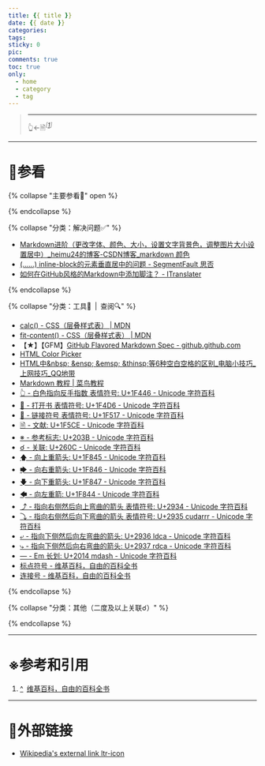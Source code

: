 ```yaml
---
title: {{ title }}
date: {{ date }}
categories:
tags:
sticky: 0
pic:
comments: true
toc: true
only:
  - home
  - category
  - tag
---
```


>
>
> <!-- more -->
>
> - - -
> 👆←🗎<sup id="cite_ref-1">*<font color="#808080">\[</font>[1](#cite_note-1)<font color="#808080">\]</font>*</sup>

---

# 📖参看

{% collapse "主要参看📖" open %}

{% endcollapse %}

{% collapse "分类：解决问题✅" %}

* [Markdown进阶（更改字体、颜色、大小，设置文字背景色，调整图片大小设置居中）_heimu24的博客-CSDN博客_markdown 颜色](https://blog.csdn.net/heimu24/article/details/81189700)
* [(……) inline-block的元素垂直居中的问题 - SegmentFault 思否](https://segmentfault.com/q/1010000019710978)
* [如何在GitHub风格的Markdown中添加脚注？ - ITranslater](https://www.itranslater.com/qa/details/2117469006360740864)

{% endcollapse %}

{% collapse "分类：工具🧰&ensp;|&ensp;查阅🔍" %}

* [calc() - CSS（层叠样式表） | MDN](https://developer.mozilla.org/zh-CN/docs/Web/CSS/calc())
* [fit-content() - CSS（层叠样式表） | MDN](https://developer.mozilla.org/zh-CN/docs/Web/CSS/fit-content)
* 【★】【GFM】[GitHub Flavored Markdown Spec - github.github.com](https://github.github.com/gfm/)
* [HTML Color Picker](https://www.w3schools.com/colors/colors_picker.asp)
* [HTML中\&nbsp; \&ensp; \&emsp; \&thinsp;等6种空白空格的区别_电脑小技巧_上网技巧_QQ地带](http://www.oicqzone.com/pc/2015083122336.html)
* [Markdown 教程 | 菜鸟教程](https://www.runoob.com/markdown/md-tutorial.html)
* [👆 - 白色指向反手指数 表情符号: U+1F446 - Unicode 字符百科](https://unicode-table.com/cn/1F446/)
* [📖 - 打开书 表情符号: U+1F4D6 - Unicode 字符百科](https://unicode-table.com/cn/1F4D6/)
* [🔗 - 链接符号 表情符号: U+1F517 - Unicode 字符百科](https://unicode-table.com/cn/1F517/)
* [🗎 - 文献: U+1F5CE - Unicode 字符百科](https://unicode-table.com/cn/1F5CE/)
* [※ - 参考标志: U+203B - Unicode 字符百科](https://unicode-table.com/cn/203B/)
* [☌ - 关联: U+260C - Unicode 字符百科](https://unicode-table.com/cn/260C/)
* [🡅 - 向上重箭头: U+1F845 - Unicode 字符百科](https://unicode-table.com/cn/1F845/)
* [🡆 - 向右重箭头: U+1F846 - Unicode 字符百科](https://unicode-table.com/cn/1F846/)
* [🡇 - 向下重箭头: U+1F847 - Unicode 字符百科](https://unicode-table.com/cn/1F847/)
* [🡄 - 向左重箭: U+1F844 - Unicode 字符百科](https://unicode-table.com/cn/1F844/)
* [⤴ - 指向右侧然后向上弯曲的箭头 表情符号: U+2934 - Unicode 字符百科](https://unicode-table.com/cn/2934/)
* [⤵ - 指向右侧然后向下弯曲的箭头 表情符号: U+2935 cudarrr - Unicode 字符百科](https://unicode-table.com/cn/2935/)
* [⤶ - 指向下侧然后向左弯曲的箭头: U+2936 ldca - Unicode 字符百科](https://unicode-table.com/cn/2936/)
* [⤷ - 指向下侧然后向右弯曲的箭头: U+2937 rdca - Unicode 字符百科](https://unicode-table.com/cn/2937/)
* [— - Em 长划: U+2014 mdash - Unicode 字符百科](https://unicode-table.com/cn/2014/)
* [标点符号 - 维基百科，自由的百科全书](https://zh.wikipedia.org/wiki/%E6%A0%87%E7%82%B9%E7%AC%A6%E5%8F%B7)
* [连接号 - 维基百科，自由的百科全书](https://zh.wikipedia.org/wiki/%E8%BF%9E%E6%8E%A5%E5%8F%B7)

{% endcollapse %}

{% collapse "分类：其他（二度及以上关联☌）" %}

{% endcollapse %}

---

# ※参考和引用

1. <a id="cite_note-1" href="#cite_ref-1" aria-label="跳转" title="跳转">^</a>&ensp;[维基百科，自由的百科全书](https://zh.wikipedia.org/)

---

# 🔗外部链接

* [Wikipedia's external link ltr-icon][Wikipedia__external_link_ltr-icon]<div style="display:inline-block !important;vertical-align:top !important;width:12px !important;height:fit-content(100%);padding:0 !important;border:0 !important;margin:0 !important;"><img src="https://zh.wikipedia.org/w/skins/Vector/resources/skins.vector.styles/images/external-link-ltr-icon.svg?48e54" alt="" style="display:inline-block;vertical-align:top !important;width:12px;height:12px;border:0 !important;margin:0 !important;" /></div>

[Wikipedia__external_link_ltr-icon]: https://zh.wikipedia.org/w/skins/Vector/resources/skins.vector.styles/images/external-link-ltr-icon.svg?48e54
